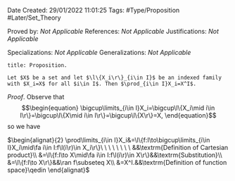 <div class="topSpace"></div>

Date Created: 29/01/2022 11:01:25
Tags: #Type/Proposition #Later/Set_Theory

Proved by: _Not Applicable_
References: _Not Applicable_
Justifications: _Not Applicable_

Specializations: _Not Applicable_
Generalizations: _Not Applicable_

``` ad-Proposition
title: Proposition.

Let $X$ be a set and let $\l\{X_i\r\}_{i\in I}$ be an indexed family with $X_i=X$ for all $i\in I$. Then $\prod_{i\in I}X_i=X^I$.

```

_Proof_. Observe that
$$\begin{equation}
    \bigcup\limits_{i\in I}X_i=\bigcup\l\{X_i\mid i\in I\r\}=\bigcup\l\{X\mid i\in I\r\}=\bigcup\l\{X\r\}=X,
\end{equation}$$
so we have

$\begin{alignat}{2}
    \prod\limits_{i\in I}X_i&=\l\{f:I\to\bigcup\limits_{i\in I}X_i\mid\fa i\in I:f\l(i\r)\in X_i\r\}\ \ \ \ \ \ \ \ &&\textrm{Definition of Cartesian product}\\
    &=\l\{f:I\to X\mid\fa i\in I:f\l(i\r)\in X\r\}&&\textrm{Substitution}\\
    &=\l\{f:I\to X\r\}&&\ran f\subseteq X\\
    &=X^I.&&\textrm{Definition of function space}\qedin
\end{alignat}$
